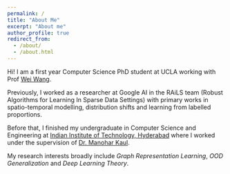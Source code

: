 ```yaml
---
permalink: /
title: "About Me"
excerpt: "About me"
author_profile: true
redirect_from:
  - /about/
  - /about.html
---
```


Hi! I am a first year Computer Science PhD student at UCLA working with Prof [Wei Wang](http://web.cs.ucla.edu/~weiwang/).

Previously, I worked as a researcher at Google AI in the RAiLS team (Robust Algorithms for Learning In Sparse Data Settings) with primary works in spatio-temporal modelling, distribution shifts and learning from labelled proportions. <!-- which is a part of the Ad Sciences group mentored by Aravindan Raghuveer. My ongoing projects focus on: Fair and Robust learning, spatio-temporal modelling and learning from labelled proportions.  \ -->

Before that, I finished my undergraduate in Computer Science and Engineering at [Indian Institute of Technology, Hyderabad](https://www.iith.ac.in/) where I worked under the supervision of [Dr. Manohar Kaul](https://www.iith.ac.in/~mkaul/). <!-- I have worked on several research projects, some of which are published in reputed [Conferences](https://chauhanjatin10.github.io/publications/), while various other works are under progress. I have also served as a reviewer/external-reviewer for these [conferences](https://chauhanjatin10.github.io/service/). -->

My research interests broadly include *Graph Representation Learning*, *OOD Generalization* and *Deep Learning Theory*. <!-- *Graph Representation Learning*, *Knowledge Graphs*, *Natural Language Processing*, *Topological Analysis of Neural Networks* and *Explainability and Interpretability of Deep Neural Networks*.-->
